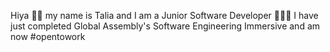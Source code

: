 Hiya 👋🏼  my name is Talia and I am  a Junior Software Developer 👩🏽‍💻  I have just completed Global Assembly's Software Engineering Immersive and am now #opentowork
